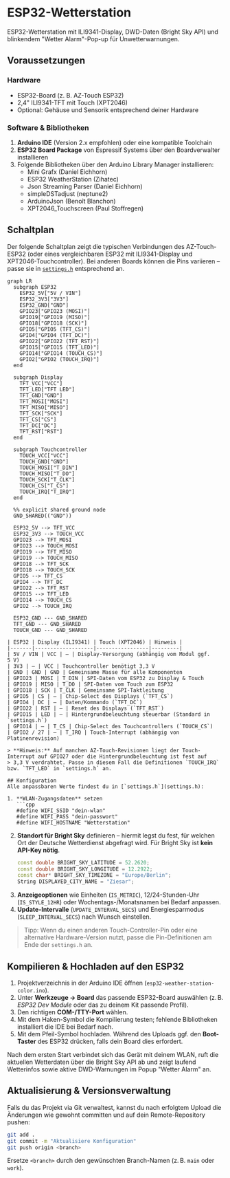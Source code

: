 # ESP32-Wetterstation

ESP32-Wetterstation mit ILI9341-Display, DWD-Daten (Bright Sky API) und blinkendem "Wetter Alarm"-Pop-up für Unwetterwarnungen.

## Voraussetzungen

### Hardware
- ESP32-Board (z. B. AZ-Touch ESP32)
- 2,4" ILI9341-TFT mit Touch (XPT2046)
- Optional: Gehäuse und Sensorik entsprechend deiner Hardware

### Software & Bibliotheken
1. **Arduino IDE** (Version 2.x empfohlen) oder eine kompatible Toolchain
2. **ESP32 Board Package** von Espressif Systems über den Boardverwalter installieren
3. Folgende Bibliotheken über den Arduino Library Manager installieren:
   - Mini Grafx (Daniel Eichhorn)
   - ESP32 WeatherStation (Zihatec)
   - Json Streaming Parser (Daniel Eichhorn)
   - simpleDSTadjust (neptune2)
   - ArduinoJson (Benoît Blanchon)
   - XPT2046_Touchscreen (Paul Stoffregen)

## Schaltplan
Der folgende Schaltplan zeigt die typischen Verbindungen des AZ-Touch-ESP32 (oder eines vergleichbaren ESP32 mit ILI9341-Display
und XPT2046-Touchcontroller). Bei anderen Boards können die Pins variieren – passe sie in [`settings.h`](settings.h) entsprechend
an.

```mermaid
graph LR
  subgraph ESP32
    ESP32_5V["5V / VIN"]
    ESP32_3V3["3V3"]
    ESP32_GND["GND"]
    GPIO23["GPIO23 (MOSI)"]
    GPIO19["GPIO19 (MISO)"]
    GPIO18["GPIO18 (SCK)"]
    GPIO5["GPIO5 (TFT_CS)"]
    GPIO4["GPIO4 (TFT_DC)"]
    GPIO22["GPIO22 (TFT_RST)"]
    GPIO15["GPIO15 (TFT_LED)"]
    GPIO14["GPIO14 (TOUCH_CS)"]
    GPIO2["GPIO2 (TOUCH_IRQ)"]
  end

  subgraph Display
    TFT_VCC["VCC"]
    TFT_LED["TFT LED"]
    TFT_GND["GND"]
    TFT_MOSI["MOSI"]
    TFT_MISO["MISO"]
    TFT_SCK["SCK"]
    TFT_CS["CS"]
    TFT_DC["DC"]
    TFT_RST["RST"]
  end

  subgraph Touchcontroller
    TOUCH_VCC["VCC"]
    TOUCH_GND["GND"]
    TOUCH_MOSI["T_DIN"]
    TOUCH_MISO["T_DO"]
    TOUCH_SCK["T_CLK"]
    TOUCH_CS["T_CS"]
    TOUCH_IRQ["T_IRQ"]
  end

  %% explicit shared ground node
  GND_SHARED(("GND"))

  ESP32_5V --> TFT_VCC
  ESP32_3V3 --> TOUCH_VCC
  GPIO23 --> TFT_MOSI
  GPIO23 --> TOUCH_MOSI
  GPIO19 --> TFT_MISO
  GPIO19 --> TOUCH_MISO
  GPIO18 --> TFT_SCK
  GPIO18 --> TOUCH_SCK
  GPIO5 --> TFT_CS
  GPIO4 --> TFT_DC
  GPIO22 --> TFT_RST
  GPIO15 --> TFT_LED
  GPIO14 --> TOUCH_CS
  GPIO2 --> TOUCH_IRQ

  ESP32_GND --- GND_SHARED
  TFT_GND --- GND_SHARED
  TOUCH_GND --- GND_SHARED

| ESP32 | Display (ILI9341) | Touch (XPT2046) | Hinweis |
|-------|-------------------|-----------------|---------|
| 5V / VIN | VCC | – | Display-Versorgung (abhängig vom Modul ggf. 5 V)
| 3V3 | – | VCC | Touchcontroller benötigt 3,3 V
| GND | GND | GND | Gemeinsame Masse für alle Komponenten
| GPIO23 | MOSI | T_DIN | SPI-Daten vom ESP32 zu Display & Touch
| GPIO19 | MISO | T_DO | SPI-Daten vom Touch zum ESP32
| GPIO18 | SCK | T_CLK | Gemeinsame SPI-Taktleitung
| GPIO5 | CS | – | Chip-Select des Displays (`TFT_CS`)
| GPIO4 | DC | – | Daten/Kommando (`TFT_DC`)
| GPIO22 | RST | – | Reset des Displays (`TFT_RST`)
| GPIO15 | LED | – | Hintergrundbeleuchtung steuerbar (Standard in `settings.h`)
| GPIO14 | – | T_CS | Chip-Select des Touchcontrollers (`TOUCH_CS`)
| GPIO2 / 27 | – | T_IRQ | Touch-Interrupt (abhängig von Platinenrevision)

> **Hinweis:** Auf manchen AZ-Touch-Revisionen liegt der Touch-Interrupt auf GPIO27 oder die Hintergrundbeleuchtung ist fest auf
> 3,3 V verdrahtet. Passe in diesem Fall die Definitionen `TOUCH_IRQ` bzw. `TFT_LED` in `settings.h` an.

## Konfiguration
Alle anpassbaren Werte findest du in [`settings.h`](settings.h):

1. **WLAN-Zugangsdaten** setzen
   ```cpp
   #define WIFI_SSID "dein-wlan"
   #define WIFI_PASS "dein-passwort"
   #define WIFI_HOSTNAME "Wetterstation"
   ```
2. **Standort für Bright Sky** definieren – hiermit legst du fest, für welchen Ort der Deutsche Wetterdienst abgefragt wird. Für Bright Sky ist **kein API-Key nötig**.
   ```cpp
   const double BRIGHT_SKY_LATITUDE = 52.2620;
   const double BRIGHT_SKY_LONGITUDE = 12.2922;
   const char* BRIGHT_SKY_TIMEZONE = "Europe/Berlin";
   String DISPLAYED_CITY_NAME = "Ziesar";
   ```
3. **Anzeigeoptionen** wie Einheiten (`IS_METRIC`), 12/24-Stunden-Uhr (`IS_STYLE_12HR`) oder Wochentags-/Monatsnamen bei Bedarf anpassen.
4. **Update-Intervalle** (`UPDATE_INTERVAL_SECS`) und Energiesparmodus (`SLEEP_INTERVAL_SECS`) nach Wunsch einstellen.

> Tipp: Wenn du einen anderen Touch-Controller-Pin oder eine alternative Hardware-Version nutzt, passe die Pin-Definitionen am Ende der `settings.h` an.

## Kompilieren & Hochladen auf den ESP32
1. Projektverzeichnis in der Arduino IDE öffnen (`esp32-weather-station-color.ino`).
2. Unter **Werkzeuge → Board** das passende ESP32-Board auswählen (z. B. *ESP32 Dev Module* oder das zu deinem Kit passende Profil).
3. Den richtigen **COM-/TTY-Port** wählen.
4. Mit dem Haken-Symbol die Kompilierung testen; fehlende Bibliotheken installiert die IDE bei Bedarf nach.
5. Mit dem Pfeil-Symbol hochladen. Während des Uploads ggf. den **Boot-Taster** des ESP32 drücken, falls dein Board dies erfordert.

Nach dem ersten Start verbindet sich das Gerät mit deinem WLAN, ruft die aktuellen Wetterdaten über die Bright Sky API ab und zeigt laufend Wetterinfos sowie aktive DWD-Warnungen im Popup "Wetter Alarm" an.

## Aktualisierung & Versionsverwaltung
Falls du das Projekt via Git verwaltest, kannst du nach erfolgtem Upload die Änderungen wie gewohnt committen und auf dein Remote-Repository pushen:
```bash
git add .
git commit -m "Aktualisiere Konfiguration"
git push origin <branch>
```
Ersetze `<branch>` durch den gewünschten Branch-Namen (z. B. `main` oder `work`).
